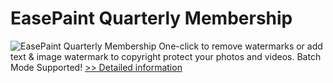 # EasePaint Quarterly Membership
![EasePaint Quarterly Membership](https://mycommerce.akamaized.net/api/pimages/P300946816/BIG/300946816.PNG)
One-click to remove watermarks or add text & image watermark to copyright protect your photos and videos. Batch Mode Supported!
[>> Detailed information](https://secure.shareit.com/shareit/product.html?productid=300946816&affiliateid=200057808)